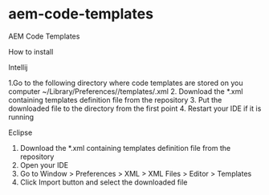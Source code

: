 # aem-code-templates
AEM Code Templates

How to install

Intellij

1.Go to the following directory where code templates are stored on you computer  ~/Library/Preferences/<Intellij Idea version>/templates/<category>.xml
2. Download the *.xml containing templates definition file from the repository
3. Put the downloaded file to the directory from the first point
4. Restart your IDE if it is running

Eclipse

1. Download the *.xml containing templates definition file from the repository
2. Open your IDE
3. Go to Window > Preferences > XML > XML Files > Editor > Templates
4. Click Import button and select the downloaded file
